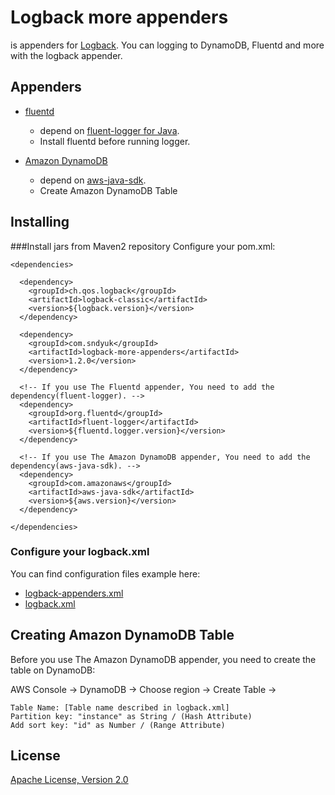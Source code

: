 Logback more appenders
==================================================
is appenders for [Logback](http://logback.qos.ch/).
You can logging to DynamoDB, Fluentd and more with the logback appender.

Appenders
--------------------------------------
- [fluentd](http://fluentd.org/)
    - depend on [fluent-logger for Java](https://github.com/fluent/fluent-logger-java).
     - Install fluentd before running logger.

- [Amazon DynamoDB](http://aws.amazon.com/jp/dynamodb/)
    - depend on [aws-java-sdk](http://aws.amazon.com/jp/sdkforjava/).
    - Create Amazon DynamoDB Table


Installing
--------------------------------------

###Install jars from Maven2 repository
Configure your pom.xml:

```
<dependencies>

  <dependency>
	<groupId>ch.qos.logback</groupId>
	<artifactId>logback-classic</artifactId>
	<version>${logback.version}</version>
  </dependency>

  <dependency>
    <groupId>com.sndyuk</groupId>
    <artifactId>logback-more-appenders</artifactId>
    <version>1.2.0</version>
  </dependency>

  <!-- If you use The Fluentd appender, You need to add the dependency(fluent-logger). -->
  <dependency>
	<groupId>org.fluentd</groupId>
	<artifactId>fluent-logger</artifactId>
	<version>${fluentd.logger.version}</version>
  </dependency>

  <!-- If you use The Amazon DynamoDB appender, You need to add the dependency(aws-java-sdk). -->
  <dependency>
	<groupId>com.amazonaws</groupId>
	<artifactId>aws-java-sdk</artifactId>
	<version>${aws.version}</version>
  </dependency>

</dependencies>
```

### Configure your logback.xml
You can find configuration files example here:

- [logback-appenders.xml](https://github.com/sndyuk/logback-more-appenders/blob/master/src/test/resources/logback-appenders.xml)
- [logback.xml](https://github.com/sndyuk/logback-more-appenders/blob/master/src/test/resources/logback.xml)


Creating Amazon DynamoDB Table
--------------------------------------
Before you use The Amazon DynamoDB appender, you need to create the table on DynamoDB:

AWS Console -> DynamoDB -> Choose region -> Create Table -> 

    Table Name: [Table name described in logback.xml]
    Partition key: "instance" as String / (Hash Attribute)
    Add sort key: "id" as Number / (Range Attribute)


License
--------------------------------------
[Apache License, Version 2.0](LICENSE)
